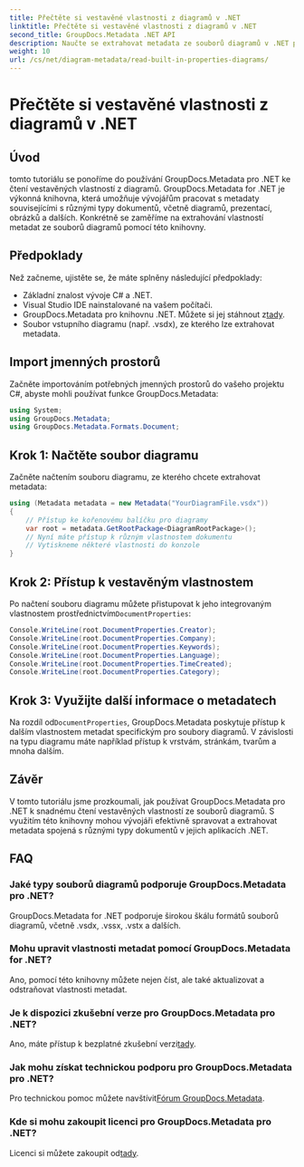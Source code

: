 ```yaml
---
title: Přečtěte si vestavěné vlastnosti z diagramů v .NET
linktitle: Přečtěte si vestavěné vlastnosti z diagramů v .NET
second_title: GroupDocs.Metadata .NET API
description: Naučte se extrahovat metadata ze souborů diagramů v .NET pomocí GroupDocs.Metadata. Vylepšete efektivnější správu a analýzu dokumentů.
weight: 10
url: /cs/net/diagram-metadata/read-built-in-properties-diagrams/
---
```


# Přečtěte si vestavěné vlastnosti z diagramů v .NET

## Úvod
tomto tutoriálu se ponoříme do používání GroupDocs.Metadata pro .NET ke čtení vestavěných vlastností z diagramů. GroupDocs.Metadata for .NET je výkonná knihovna, která umožňuje vývojářům pracovat s metadaty souvisejícími s různými typy dokumentů, včetně diagramů, prezentací, obrázků a dalších. Konkrétně se zaměříme na extrahování vlastností metadat ze souborů diagramů pomocí této knihovny.
## Předpoklady
Než začneme, ujistěte se, že máte splněny následující předpoklady:
- Základní znalost vývoje C# a .NET.
- Visual Studio IDE nainstalované na vašem počítači.
-  GroupDocs.Metadata pro knihovnu .NET. Můžete si jej stáhnout z[tady](https://releases.groupdocs.com/metadata/net/).
- Soubor vstupního diagramu (např. .vsdx), ze kterého lze extrahovat metadata.

## Import jmenných prostorů
Začněte importováním potřebných jmenných prostorů do vašeho projektu C#, abyste mohli používat funkce GroupDocs.Metadata:
```csharp
using System;
using GroupDocs.Metadata;
using GroupDocs.Metadata.Formats.Document;
```
## Krok 1: Načtěte soubor diagramu
Začněte načtením souboru diagramu, ze kterého chcete extrahovat metadata:
```csharp
using (Metadata metadata = new Metadata("YourDiagramFile.vsdx"))
{
    // Přístup ke kořenovému balíčku pro diagramy
    var root = metadata.GetRootPackage<DiagramRootPackage>();
    // Nyní máte přístup k různým vlastnostem dokumentu
    // Vytiskneme některé vlastnosti do konzole
}
```
## Krok 2: Přístup k vestavěným vlastnostem
 Po načtení souboru diagramu můžete přistupovat k jeho integrovaným vlastnostem prostřednictvím`DocumentProperties`:
```csharp
Console.WriteLine(root.DocumentProperties.Creator);
Console.WriteLine(root.DocumentProperties.Company);
Console.WriteLine(root.DocumentProperties.Keywords);
Console.WriteLine(root.DocumentProperties.Language);
Console.WriteLine(root.DocumentProperties.TimeCreated);
Console.WriteLine(root.DocumentProperties.Category);
```
## Krok 3: Využijte další informace o metadatech
 Na rozdíl od`DocumentProperties`, GroupDocs.Metadata poskytuje přístup k dalším vlastnostem metadat specifickým pro soubory diagramů. V závislosti na typu diagramu máte například přístup k vrstvám, stránkám, tvarům a mnoha dalším.

## Závěr
V tomto tutoriálu jsme prozkoumali, jak používat GroupDocs.Metadata pro .NET k snadnému čtení vestavěných vlastností ze souborů diagramů. S využitím této knihovny mohou vývojáři efektivně spravovat a extrahovat metadata spojená s různými typy dokumentů v jejich aplikacích .NET.

## FAQ
### Jaké typy souborů diagramů podporuje GroupDocs.Metadata pro .NET?
GroupDocs.Metadata for .NET podporuje širokou škálu formátů souborů diagramů, včetně .vsdx, .vssx, .vstx a dalších.
### Mohu upravit vlastnosti metadat pomocí GroupDocs.Metadata for .NET?
Ano, pomocí této knihovny můžete nejen číst, ale také aktualizovat a odstraňovat vlastnosti metadat.
### Je k dispozici zkušební verze pro GroupDocs.Metadata pro .NET?
 Ano, máte přístup k bezplatné zkušební verzi[tady](https://releases.groupdocs.com/).
### Jak mohu získat technickou podporu pro GroupDocs.Metadata pro .NET?
 Pro technickou pomoc můžete navštívit[Fórum GroupDocs.Metadata](https://forum.groupdocs.com/c/metadata/14).
### Kde si mohu zakoupit licenci pro GroupDocs.Metadata pro .NET?
 Licenci si můžete zakoupit od[tady](https://purchase.groupdocs.com/buy).